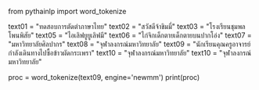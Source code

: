 from pythainlp import word_tokenize

text01 = "ทดสอบการตัดตำภาษาไทย"
text02 = "สวัสดีจ้าขิมมี่"
text03 = "โรงเรียนชุมพลโพนพิสัย"
text05 = "ไอเลิฟยูยูเลิฟมี"
text06 = "ไก่จิกเด็กตายเด็กตายบนปากโอ่ง"
text07 = "มหาวิทยาลัยศิลปากร"
text08 = "จุฬาลงกรณ์มหาวิทยาลัย"
text09 = "นักเรียนคุณครูอาจารย์กำลังเดินทางไปซื้อข้าวผัดกระเพรา"
text10 = "จุฬาลงกรณ์มหาวิทยาลัย"
text10 = "จุฬาลงกรณ์มหาวิทยาลัย"

proc = word_tokenize(text09, engine='newmm')
print(proc)

